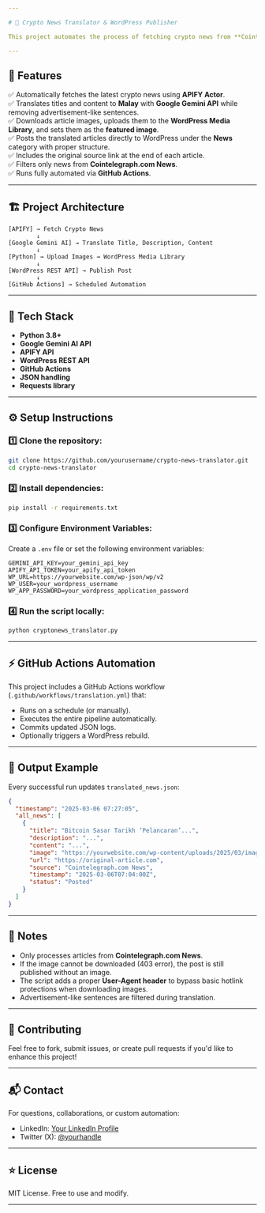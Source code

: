 ```yaml
---

# 🚀 Crypto News Translator & WordPress Publisher

This project automates the process of fetching crypto news from **Cointelegraph.com News**, translating it into **Malay** using **Google Gemini AI**, and publishing it directly to **WordPress**, complete with featured images and proper formatting.

---
```


## 🔑 Features

✅ Automatically fetches the latest crypto news using **APIFY Actor**.  
✅ Translates titles and content to **Malay** with **Google Gemini API** while removing advertisement-like sentences.  
✅ Downloads article images, uploads them to the **WordPress Media Library**, and sets them as the **featured image**.  
✅ Posts the translated articles directly to WordPress under the **News** category with proper structure.  
✅ Includes the original source link at the end of each article.  
✅ Filters only news from **Cointelegraph.com News**.  
✅ Runs fully automated via **GitHub Actions**.

---

## 🏗️ Project Architecture

```
[APIFY] → Fetch Crypto News
        ↓
[Google Gemini AI] → Translate Title, Description, Content
        ↓
[Python] → Upload Images → WordPress Media Library
        ↓
[WordPress REST API] → Publish Post
        ↓
[GitHub Actions] → Scheduled Automation
```

---

## 🔧 Tech Stack

- **Python 3.8+**
- **Google Gemini AI API**
- **APIFY API**
- **WordPress REST API**
- **GitHub Actions**
- **JSON handling**
- **Requests library**

---

## ⚙️ Setup Instructions

### 1️⃣ Clone the repository:
```bash
git clone https://github.com/yourusername/crypto-news-translator.git
cd crypto-news-translator
```

### 2️⃣ Install dependencies:
```bash
pip install -r requirements.txt
```

### 3️⃣ Configure Environment Variables:

Create a `.env` file or set the following environment variables:
```
GEMINI_API_KEY=your_gemini_api_key
APIFY_API_TOKEN=your_apify_api_token
WP_URL=https://yourwebsite.com/wp-json/wp/v2
WP_USER=your_wordpress_username
WP_APP_PASSWORD=your_wordpress_application_password
```

### 4️⃣ Run the script locally:
```bash
python cryptonews_translator.py
```

---

## ⚡ GitHub Actions Automation

This project includes a GitHub Actions workflow (`.github/workflows/translation.yml`) that:
- Runs on a schedule (or manually).
- Executes the entire pipeline automatically.
- Commits updated JSON logs.
- Optionally triggers a WordPress rebuild.

---

## 📁 Output Example

Every successful run updates `translated_news.json`:
```json
{
  "timestamp": "2025-03-06 07:27:05",
  "all_news": [
    {
      "title": "Bitcoin Sasar Tarikh ‘Pelancaran’...",
      "description": "...",
      "content": "...",
      "image": "https://yourwebsite.com/wp-content/uploads/2025/03/image.jpg",
      "url": "https://original-article.com",
      "source": "Cointelegraph.com News",
      "timestamp": "2025-03-06T07:04:00Z",
      "status": "Posted"
    }
  ]
}
```

---

## 📌 Notes

- Only processes articles from **Cointelegraph.com News**.
- If the image cannot be downloaded (403 error), the post is still published without an image.
- The script adds a proper **User-Agent header** to bypass basic hotlink protections when downloading images.
- Advertisement-like sentences are filtered during translation.

---

## 🤝 Contributing

Feel free to fork, submit issues, or create pull requests if you'd like to enhance this project!

---

## 📬 Contact

For questions, collaborations, or custom automation:
- LinkedIn: [Your LinkedIn Profile](https://www.linkedin.com/in/aaqil-ahamad-1393241ab/)
- Twitter (X): [@yourhandle](https://x.com/aaqil_ahamad)

---

## ⭐ License

MIT License. Free to use and modify.

---

